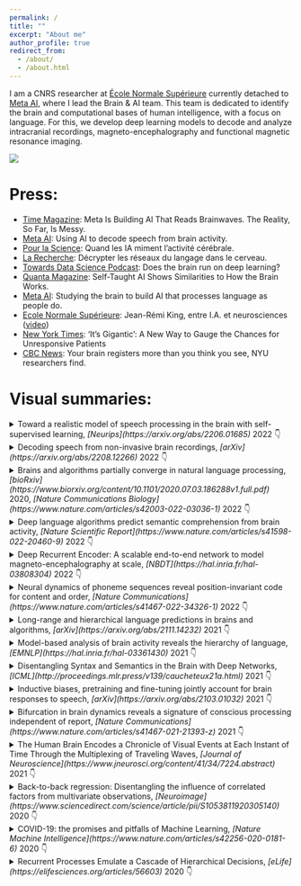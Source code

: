 ```yaml
---
permalink: /
title: ""
excerpt: "About me"
author_profile: true
redirect_from:
  - /about/
  - /about.html
---
```



I am a CNRS researcher at [École Normale Supérieure](https://lsp.dec.ens.fr/fr) currently detached to [Meta AI](https://ai.facebook.com/), where I lead the Brain & AI team.
This team is dedicated to identify the brain and computational bases of human intelligence, with a focus on language.
For this, we develop deep learning models to decode and analyze intracranial recordings, magneto-encephalography and functional magnetic resonance imaging.

<a href='https://twitter.com/JeanRemiKing/status/1533720262344073218'>
<img src="/images/millet.gif" />
</a>

Press:
====
- [Time Magazine](https://time.com/6210261/meta-ai-brains-speech/): Meta Is Building AI That Reads Brainwaves. The Reality, So Far, Is Messy.
- [Meta AI](https://ai.facebook.com/blog/ai-speech-brain-activity/): Using AI to decode speech from brain activity.
- [Pour la Science](https://www.pourlascience.fr/sd/informatique/quand-les-ia-miment-l-activite-cerebrale-24554.php): Quand les IA miment l’activité cérébrale.
- [La Recherche](https://www.larecherche.fr/decrypter-les-reseaux-du-langage-dans-le-cerveau): Décrypter les réseaux du langage dans le cerveau.
- [Towards Data Science Podcast](https://towardsdatascience.com/does-the-brain-run-on-deep-learning-3fbaf20e9d12): Does the brain run on deep learning?
- [Quanta Magazine](https://www.quantamagazine.org/self-taught-ai-shows-similarities-to-how-the-brain-works-20220811/): Self-Taught AI Shows Similarities to How the Brain Works.
- [Meta AI](https://ai.facebook.com/blog/studying-the-brain-to-build-ai-that-processes-language-as-people-do/): Studying the brain to build AI that processes language as people do.
- [Ecole Normale Supérieure](https://www.ens.psl.eu/actualites/jean-remi-king-entre-ia-et-neurosciences): Jean-Rémi King, entre I.A. et neurosciences ([video](https://www.youtube.com/watch?v=KH2vUuU6bWo))
- [New York Times](https://www.nytimes.com/2019/06/26/health/brain-injury-eeg-consciousness.html): ‘It’s Gigantic’: A New Way to Gauge the Chances for Unresponsive Patients
- [CBC News](https://www.cbc.ca/news/science/brain-subliminal-images-1.3879282): Your brain registers more than you think you see, NYU researchers find.


Visual summaries:
====

<details markdown=block>
<summary markdown=span>Toward a realistic model of speech processing in the brain with self-supervised learning,
<i>[Neurips](https://arxiv.org/abs/2206.01685)</i> 2022 👇
</summary>
By [Millet](https://jamju.github.io/)\*, [Caucheteux](https://charlottecaucheteux.github.io/)\*, Orhan, [Boubenec](https://lsp.dec.ens.fr/en/member/616/yves-boubenec), [Gramfort](https://alexandre.gramfort.net/), [Dunbar](http://individual.utoronto.ca/ewan_dunbar/), [Pallier](https://www.pallier.org/) & [King](https://kingjr.github.io/)
<blockquote class="twitter-tweet" data-lang="en"><p lang="en" dir="ltr">🔥Preprint out: <br><br>`Toward a realistic model of speech processing in the brain with self-supervised learning’:<a href="https://t.co/rJH6t6H6sm">https://t.co/rJH6t6H6sm</a><br><br>by J. [Millet](https://jamju.github.io/)*, <a href="https://twitter.com/c_caucheteux?ref_src=twsrc%5Etfw">@c_caucheteux</a>* and our wonderful team:<br><br>The 3 main results summarized below 👇 <a href="https://t.co/mdrJpbrb3M">pic.twitter.com/mdrJpbrb3M</a></p>&mdash; Jean-Rémi King (@JeanRemiKing) <a href="https://twitter.com/JeanRemiKing/status/1533720262344073218?ref_src=twsrc%5Etfw">June 6, 2022</a></blockquote> <script async src="https://platform.twitter.com/widgets.js" charset="utf-8"></script>
</details>

<details markdown=block>
<summary markdown=span>
Decoding speech from non-invasive brain recordings,
<i>[arXiv](https://arxiv.org/abs/2208.12266)</i> 2022 👇
</summary>
By [Défossez](https://ai.honu.io/), [Caucheteux](https://charlottecaucheteux.github.io/), Kabeli, Rapin & [King](https://kingjr.github.io/)
<blockquote class="twitter-tweet"><p lang="en" dir="ltr">“Decoding speech from non-invasive brain recordings”,<br><br>Our latest study (on 169 participants!), by <a href="https://twitter.com/honualx?ref_src=twsrc%5Etfw">@honualx</a> and our wonderful team <a href="https://twitter.com/MetaAI?ref_src=twsrc%5Etfw">@MetaAI</a><br><br>- paper: <a href="https://t.co/QiB7Io8af8">https://t.co/QiB7Io8af8</a><br>- blog: <a href="https://t.co/H2W4prbbuD">https://t.co/H2W4prbbuD</a><br>- illustrated summary: below👇 <a href="https://t.co/39eMnJ4IDv">pic.twitter.com/39eMnJ4IDv</a></p>&mdash; Jean-Rémi King (@JeanRemiKing) <a href="https://twitter.com/JeanRemiKing/status/1564964019965927424?ref_src=twsrc%5Etfw">August 31, 2022</a></blockquote> <script async src="https://platform.twitter.com/widgets.js" charset="utf-8"></script>
</details>


<details markdown=block>
<summary markdown=span>
Brains and algorithms partially converge in natural language processing,
<i>[bioRxiv](https://www.biorxiv.org/content/10.1101/2020.07.03.186288v1.full.pdf)</i> 2020,
<i>[Nature Communications Biology](https://www.nature.com/articles/s42003-022-03036-1)</i> 2022 👇
</summary>
By [Caucheteux](https://charlottecaucheteux.github.io/) & [King](https://kingjr.github.io/)
<blockquote class="twitter-tweet" data-dnt="true"><p lang="en" dir="ltr">🎉Paper out: ‘Brains and algorithms partially converge in natural language processing’<br> <br>by <a href="https://twitter.com/c_caucheteux?ref_src=twsrc%5Etfw">@c_caucheteux</a>, and now freely available at Nature <a href="https://twitter.com/CommsBio?ref_src=twsrc%5Etfw">@CommsBio</a>:<a href="https://t.co/MpenOUaKwS">https://t.co/MpenOUaKwS</a><br> <br>The summary thread below 👇 <a href="https://t.co/gMruZgGIOv">pic.twitter.com/gMruZgGIOv</a></p>&mdash; Jean-Rémi King (@JeanRemiKing) <a href="https://twitter.com/JeanRemiKing/status/1496425017474695169?ref_src=twsrc%5Etfw">February 23, 2022</a></blockquote> <script async src="https://platform.twitter.com/widgets.js" charset="utf-8"></script>
</details>



<details markdown=block>
<summary markdown=span>
Deep language algorithms predict semantic comprehension from brain activity,
<i>[Nature Scientific Report](https://www.nature.com/articles/s41598-022-20460-9)</i> 2022 👇
</summary>
By [Caucheteux](https://charlottecaucheteux.github.io/), [Gramfort](https://alexandre.gramfort.net/) & [King](https://kingjr.github.io/)
<blockquote class="twitter-tweet"><p lang="en" dir="ltr">Our latest paper is out: <br><br>GPT-2’s activations predict the degree of semantic comprehension in the human brain, by <a href="https://twitter.com/c_caucheteux?ref_src=twsrc%5Etfw">@c_caucheteux</a>, <a href="https://twitter.com/agramfort?ref_src=twsrc%5Etfw">@agramfort</a> &amp; <a href="https://twitter.com/JeanRemiKing?ref_src=twsrc%5Etfw">@JeanRemiKing</a><a href="https://t.co/Xjc8IaXT64">https://t.co/Xjc8IaXT64</a><br> <br>The summary thread below 👇 <br>1/8 <a href="https://t.co/GF39doySMu">pic.twitter.com/GF39doySMu</a></p>&mdash; Jean-Rémi King (@JeanRemiKing) <a href="https://twitter.com/JeanRemiKing/status/1402611813032857612?ref_src=twsrc%5Etfw">June 9, 2021</a></blockquote> <script async src="https://platform.twitter.com/widgets.js" charset="utf-8"></script>
</details>


<details markdown=block>
<summary markdown=span>
Deep Recurrent Encoder: A scalable end-to-end network to model magneto-encephalography at scale,
<i>[NBDT](https://hal.inria.fr/hal-03808304)</i> 2022 👇
</summary>
By [Chehab](https://l-omar-chehab.github.io/)\*, [Défossez](https://ai.honu.io/)\*, [Loiseau](https://loiseaujc.github.io/), [Gramfort](https://alexandre.gramfort.net/) & [King](https://kingjr.github.io/)
<blockquote class="twitter-tweet" data-lang="en" data-theme="light"><p lang="en" dir="ltr">Deep learning improves the analysis of time-resolved brain signals by ... 3️⃣ folds!<br> <br>Check out our latest paper by <a href="https://twitter.com/lomarchehab?ref_src=twsrc%5Etfw">@lomarchehab</a>*, <a href="https://twitter.com/honualx?ref_src=twsrc%5Etfw">@honualx</a>*, <a href="https://twitter.com/loiseau_jc?ref_src=twsrc%5Etfw">@loiseau_jc</a>, and <a href="https://twitter.com/agramfort?ref_src=twsrc%5Etfw">@agramfort</a>:<br> <a href="https://t.co/QxTxoySnBs">https://t.co/QxTxoySnBs</a><br> <br>Below is the summary thread 👇 <a href="https://t.co/h1WcoGm7UD">pic.twitter.com/h1WcoGm7UD</a></p>&mdash; Jean-Rémi King (@JeanRemiKing) <a href="https://twitter.com/JeanRemiKing/status/1379775034579947520?ref_src=twsrc%5Etfw">April 7, 2021</a></blockquote> <script async src="https://platform.twitter.com/widgets.js" charset="utf-8"></script></details>


<details markdown=block>
<summary markdown=span>
Neural dynamics of phoneme sequences reveal position-invariant code for content and order,
<i>[Nature Communications](https://www.nature.com/articles/s41467-022-34326-1)</i> 2022 👇
</summary>
By [Gwilliams](https://lauragwilliams.github.io/), [King](https://kingjr.github.io/), [Marantz](https://wp.nyu.edu/morphlab/alec-marantz/) & [Poeppel](https://as.nyu.edu/faculty/david-poeppel.html)
<blockquote class="twitter-tweet"><p lang="en" dir="ltr">our new paper &quot;Neural dynamics of phoneme sequencing&quot; is now on bioRxiv!<a href="https://t.co/jeTipPTXuf">https://t.co/jeTipPTXuf</a><br><br>conducted with dream-team <a href="https://twitter.com/JeanRemiKing?ref_src=twsrc%5Etfw">@JeanRemiKing</a> <a href="https://twitter.com/AlecMarantz?ref_src=twsrc%5Etfw">@AlecMarantz</a> <a href="https://twitter.com/davidpoeppel?ref_src=twsrc%5Etfw">@davidpoeppel</a>, we use MEG to study how phonemes are processed in continuous naturalistic speech<br><br>short summary in thread below:<br>1/8 <a href="https://t.co/yT5bN2PfHw">pic.twitter.com/yT5bN2PfHw</a></p>&mdash; Laura Gwilliams (@GwilliamsL) <a href="https://twitter.com/GwilliamsL/status/1247216879992782848?ref_src=twsrc%5Etfw">April 6, 2020</a></blockquote> <script async src="https://platform.twitter.com/widgets.js" charset="utf-8"></script>
</details>


<details markdown=block>
<summary markdown=span>
Long-range and hierarchical language predictions in brains and algorithms,
<i>[arXiv](https://arxiv.org/abs/2111.14232)</i> 2021 👇
</summary>
By [Caucheteux](https://charlottecaucheteux.github.io/), [Gramfort](https://alexandre.gramfort.net/) & [King](https://kingjr.github.io/)

<blockquote class="twitter-tweet"><p lang="en" dir="ltr">‘Long-range and hierarchical language predictions in brains and algorithms’<br> <br>Check-out our latest paper <a href="https://t.co/rwfVCVLRWA">https://t.co/rwfVCVLRWA</a> by <a href="https://twitter.com/c_caucheteux?ref_src=twsrc%5Etfw">@c_caucheteux</a> <a href="https://twitter.com/agramfort?ref_src=twsrc%5Etfw">@agramfort</a> <a href="https://twitter.com/JeanRemiKing?ref_src=twsrc%5Etfw">@JeanRemiKing</a><br> <br>tl;dr: Unlike deep language models, the brain makes long-range &amp; hierarchical predictions<br> <br>Thread below👇 <a href="https://t.co/iP0BEYBjip">pic.twitter.com/iP0BEYBjip</a></p>&mdash; Jean-Rémi King (@JeanRemiKing) <a href="https://twitter.com/JeanRemiKing/status/1465716332264103940?ref_src=twsrc%5Etfw">November 30, 2021</a></blockquote> <script async src="https://platform.twitter.com/widgets.js" charset="utf-8"></script>
</details>

<details markdown=block>
<summary markdown=span>
Model-based analysis of brain activity reveals the hierarchy of language,
<i>[EMNLP](https://hal.inria.fr/hal-03361430)</i> 2021 👇
</summary>
By [Caucheteux](https://charlottecaucheteux.github.io/), [Gramfort](https://alexandre.gramfort.net/) & [King](https://kingjr.github.io/)
<blockquote class="twitter-tweet"><p lang="en" dir="ltr">&quot;Model-based analysis of brain activity reveals the hierarchy of language&quot;<br><br>Our EMNLP paper by <a href="https://twitter.com/c_caucheteux?ref_src=twsrc%5Etfw">@c_caucheteux</a> <a href="https://twitter.com/agramfort?ref_src=twsrc%5Etfw">@agramfort</a> &amp; myself is out: <a href="https://t.co/BxvrbZNkPt">https://t.co/BxvrbZNkPt</a><br><br>It shows (w/ emoji-based equations!) how deepnets can efficiently recover the language hierarchy in the<br><br>Summary👇<br>1/7 <a href="https://t.co/3QOcTfsivu">pic.twitter.com/3QOcTfsivu</a></p>&mdash; Jean-Rémi King (@JeanRemiKing) <a href="https://twitter.com/JeanRemiKing/status/1447909791435825159?ref_src=twsrc%5Etfw">October 12, 2021</a></blockquote> <script async src="https://platform.twitter.com/widgets.js" charset="utf-8"></script>
</details>


<details markdown=block>
<summary markdown=span>
Disentangling Syntax and Semantics in the Brain with Deep Networks,
<i>[ICML](http://proceedings.mlr.press/v139/caucheteux21a.html)</i> 2021 👇
</summary>
By [Caucheteux](https://charlottecaucheteux.github.io/), [Gramfort](https://alexandre.gramfort.net/) & [King](https://kingjr.github.io/)
<blockquote class="twitter-tweet"><p lang="en" dir="ltr">&quot;Disentangling Syntax and Semantics in the Brain with Deep Networks&quot;<br><br>Go check out our latest <a href="https://twitter.com/icmlconf?ref_src=twsrc%5Etfw">@icmlconf</a> paper : <a href="https://t.co/4YPK7vJRsJ">https://t.co/4YPK7vJRsJ</a><br>by <a href="https://twitter.com/c_caucheteux?ref_src=twsrc%5Etfw">@c_caucheteux</a>, <a href="https://twitter.com/agramfort?ref_src=twsrc%5Etfw">@agramfort</a> &amp; <a href="https://twitter.com/JeanRemiKing?ref_src=twsrc%5Etfw">@JeanRemiKing</a><br><br>The summary thread below 👇 <a href="https://t.co/v0kxjtBtVP">pic.twitter.com/v0kxjtBtVP</a></p>&mdash; Jean-Rémi King (@JeanRemiKing) <a href="https://twitter.com/JeanRemiKing/status/1418216893182185473?ref_src=twsrc%5Etfw">July 22, 2021</a></blockquote> <script async src="https://platform.twitter.com/widgets.js" charset="utf-8"></script>
</details>


<details markdown=block>
<summary markdown=span>
Inductive biases, pretraining and fine-tuning jointly account for brain responses to speech,
<i>[arXiv](https://arxiv.org/abs/2103.01032)</i> 2021 👇
</summary>
By [Millet](https://jamju.github.io/) & [King](https://kingjr.github.io/)
<blockquote class="twitter-tweet" data-lang="en" data-theme="light"><p lang="en" dir="ltr">Do convolutional networks process speech sounds like our brains does?<br><br>Check out our latest study with Juliette [Millet](https://jamju.github.io/): <a href="https://t.co/dcupYxSxKA">https://t.co/dcupYxSxKA</a><br><br>Here is the summary thread 👇: 1/n <a href="https://t.co/LI6kr8PY9j">pic.twitter.com/LI6kr8PY9j</a></p>&mdash; Jean-Rémi King (@JeanRemiKing) <a href="https://twitter.com/JeanRemiKing/status/1369230423545548807?ref_src=twsrc%5Etfw">March 9, 2021</a></blockquote> <script async src="https://platform.twitter.com/widgets.js" charset="utf-8"></script>
</details>


<details markdown=block>
<summary markdown=span>
Bifurcation in brain dynamics reveals a signature of conscious processing independent of report,
<i>[Nature Communications](https://www.nature.com/articles/s41467-021-21393-z)</i> 2021 👇
</summary>
By [Sergent](https://clairesergent1.wixsite.com/sergentlab/claire-sergent), Corazzol, Labouret, Stockart, Wexler, [King](https://kingjr.github.io/), [Meyniel](https://florentmeyniel.weebly.com/) & [Pressnitzer](http://audition.ens.fr/dp/)
<blockquote class="twitter-tweet" data-lang="en" data-theme="light"><p lang="en" dir="ltr">Most work on the neural basis of consciousness relies on self-report, however <a href="https://twitter.com/MmeJeanserre?ref_src=twsrc%5Etfw">@MmeJeanserre</a>, <a href="https://twitter.com/JeanRemiKing?ref_src=twsrc%5Etfw">@JeanRemiKing</a> et al. suggest bifurcation in EEG brain dynamics may reflect an independent signature of conscious perception <a href="https://twitter.com/Univ_Paris?ref_src=twsrc%5Etfw">@Univ_Paris</a> <a href="https://twitter.com/Cognition_ENS?ref_src=twsrc%5Etfw">@Cognition_ENS</a> <a href="https://twitter.com/mne_python?ref_src=twsrc%5Etfw">@mne_python</a> <a href="https://t.co/nHMPaSVxnU">https://t.co/nHMPaSVxnU</a> <a href="https://t.co/n4TXgh2XNt">pic.twitter.com/n4TXgh2XNt</a></p>&mdash; Nature Communications (@NatureComms) <a href="https://twitter.com/NatureComms/status/1363133556080316417?ref_src=twsrc%5Etfw">February 20, 2021</a></blockquote> <script async src="https://platform.twitter.com/widgets.js" charset="utf-8"></script>
</details>


<details markdown=block>
<summary markdown=span>
The Human Brain Encodes a Chronicle of Visual Events at Each Instant of Time Through the Multiplexing of Traveling Waves,
<i>[Journal of Neuroscience](https://www.jneurosci.org/content/41/34/7224.abstract)</i> 2021 👇
</summary>
By [Wyart](https://sites.google.com/site/valentinwyart/) & [King](https://kingjr.github.io/)

<blockquote class="twitter-tweet"><p lang="en" dir="ltr">&quot;The Human Brain encodes a Chronicle of Visual Events at each Instant of Time&quot;, by <a href="https://twitter.com/valentinwyart?ref_src=twsrc%5Etfw">@valentinwyart</a> and I: the tl;dr thread: <a href="https://t.co/YfLLZ1ZStr">https://t.co/YfLLZ1ZStr</a> <a href="https://t.co/iySGP52al9">pic.twitter.com/iySGP52al9</a></p>&mdash; Jean-Rémi King (@JeanRemiKing) <a href="https://twitter.com/JeanRemiKing/status/1196808278929526786?ref_src=twsrc%5Etfw">November 19, 2019</a></blockquote> <script async src="https://platform.twitter.com/widgets.js" charset="utf-8"></script>
</details>


<details markdown=block>
<summary markdown=span>
Back-to-back regression: Disentangling the influence of correlated factors from multivariate observations,
<i>[Neuroimage](https://www.sciencedirect.com/science/article/pii/S1053811920305140)</i> 2020 👇
</summary>
By [King](https://kingjr.github.io/), Charton, [Lopez-Paz](http://lopezpaz.org/) & Oquab
<blockquote class="twitter-tweet"><p lang="en" dir="ltr">Back-to-back regression: Disentangling the influence of correlated factors from multivariate observations.<br><br>Our latest paper with <a href="https://twitter.com/f_charton?ref_src=twsrc%5Etfw">@f_charton</a>, David Lopez Paz &amp; Maxime Oquab at <a href="https://twitter.com/facebookai?ref_src=twsrc%5Etfw">@facebookai</a> is now freely available at Neuroimage: <a href="https://t.co/2hBgODEeAw">https://t.co/2hBgODEeAw</a><br><br>Here&#39;s the summary thread ⤵️ <a href="https://t.co/i1ZLF2dZ5e">pic.twitter.com/i1ZLF2dZ5e</a></p>&mdash; Jean-Rémi King (@JeanRemiKing) <a href="https://twitter.com/JeanRemiKing/status/1281164558141403137?ref_src=twsrc%5Etfw">July 9, 2020</a></blockquote> <script async src="https://platform.twitter.com/widgets.js" charset="utf-8"></script>
</details>


<details markdown=block>
<summary markdown=span>
COVID-19: the promises and pitfalls of Machine Learning,
<i>[Nature Machine Intelligence](https://www.nature.com/articles/s42256-020-0181-6)</i> 2020 👇
</summary>
By Peiffer-Smadja, Maatoug, Lescure, D’Ortenzio, [Pineau](https://www.cs.mcgill.ca/~jpineau/) & [King](https://kingjr.github.io/)
<blockquote class="twitter-tweet" data-theme="light"><br><br>&quot;<a href="https://twitter.com/hashtag/MachineLearning?src=hash&amp;ref_src=twsrc%5Etfw">#MachineLearning</a> for <a href="https://twitter.com/hashtag/COVID%E3%83%BC19?src=hash&amp;ref_src=twsrc%5Etfw">#COVIDー19</a> needs global collaboration and data-sharing&quot;<br><br>👉<a href="https://t.co/ouY7MYX59p">https://t.co/ouY7MYX59p</a><br><br> <a href="https://twitter.com/hashtag/ArtificialIntelligence?src=hash&amp;ref_src=twsrc%5Etfw">#ArtificialIntelligence</a> <a href="https://twitter.com/hashtag/SARSCoV2?src=hash&amp;ref_src=twsrc%5Etfw">#SARSCoV2</a> <a href="https://t.co/lZsZh8Hqvm">pic.twitter.com/lZsZh8Hqvm</a></p>&mdash; Nathan Peiffer-Smadja (@nathanpsmad) <a href="https://twitter.com/nathanpsmad/status/1263862383308689409?ref_src=twsrc%5Etfw">May 22, 2020</a></blockquote> <script async src="https://platform.twitter.com/widgets.js" charset="utf-8"></script></details>



<details markdown=block>
<summary markdown=span>
Recurrent Processes Emulate a Cascade of Hierarchical Decisions,
<i>[eLife](https://elifesciences.org/articles/56603)</i> 2020 👇
</summary>
By [Gwilliams](https://lauragwilliams.github.io/) & [King](https://kingjr.github.io/)

<blockquote class="twitter-tweet"><p lang="en" dir="ltr">0/9: &quot;Recurrent Processes Emulate a Cascade of Hierarchical Decisions&quot;, by <a href="https://twitter.com/GwilliamsL?ref_src=twsrc%5Etfw">@GwilliamsL</a> and I, the tl;dr thread:</p>&mdash; Jean-Rémi King (@JeanRemiKing) <a href="https://twitter.com/JeanRemiKing/status/1195380469031792641?ref_src=twsrc%5Etfw">November 15, 2019</a></blockquote> <script async src="https://platform.twitter.com/widgets.js" charset="utf-8"></script>
<blockquote class="twitter-tweet" data-conversation="none"><p lang="en" dir="ltr">3/9 Their average brain response confirm a fast feedforward recruitment of their visual hierarchies <a href="https://t.co/Y39WYwJ2Yx">pic.twitter.com/Y39WYwJ2Yx</a></p>&mdash; Jean-Rémi King (@JeanRemiKing) <a href="https://twitter.com/JeanRemiKing/status/1195380648560615425?ref_src=twsrc%5Etfw">November 15, 2019</a></blockquote> <script async src="https://platform.twitter.com/widgets.js" charset="utf-8"></script>
</details>
